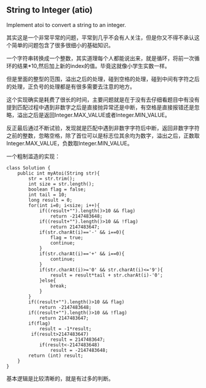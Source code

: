 ## String to Integer (atio)

Implement atoi to convert a string to an integer.

其实这是一个非常平常的问题，平常到几乎不会有人关注，但是你又不得不承认这个简单的问题包含了很多很细小的基础知识。

一个字符串转换成一个整数，其实道理每个人都能说出来，就是循环，将前一次循环的结果*10,然后加上新的index的值。毕竟这就像小学生实数一样。

但是里面的整型的范围，溢出之后的处理，碰到空格的处理，碰到中间有字符之后的处理，正负号的处理都是有很多需要去注意的地方。

这个实现确实是耗费了很长的时间，主要问题就是在于没有去仔细看题目中有没有提到匹配过程中遇到非数字之后是直接抛异常还是中断，有空格是直接报错还是忽略，溢出之后是返回Integer.MAX_VALUE或者Integer.MIN_VALUE。

反正最后通过不断试验，发现就是匹配中遇到非数字字符后中断，返回非数字字符之前的整数，忽略空格，除了首位可以是标志位其余均为数字，溢出之后，正数取Integer.MAX_VALUE，负数取Integer.MIN_VALUE。

一个粗制滥造的实现：

	class Solution {
	    public int myAtoi(String str){
	        str = str.trim();
	        int size = str.length();
	        boolean flag = false;
	        int tail = 10;
	        long result = 0;
	        for(int i=0; i<size; i++){
	            if((result+"").length()>10 && flag)
		            return -2147483648;
		        if((result+"").length()>10 && !flag)
		            return 2147483647;
	            if(str.charAt(i)=='-' && i==0){
	                flag = true;
	                continue; 
	            }
	            if(str.charAt(i)=='+' && i==0){
	                continue; 
	            }
	            if(str.charAt(i)>='0' && str.charAt(i)<='9'){
	                result = result*tail + str.charAt(i)-'0';
	            }else{
	                break;
	            }
	        }
	        if((result+"").length()>10 && flag)
	            return -2147483648;
	        if((result+"").length()>10 && !flag)
	            return 2147483647;
	        if(flag)
	            result = -1*result; 
	         if(result>2147483647)
		        	result = 2147483647;
		        if(result<-2147483648)
		        	result = -2147483648;
	        return (int) result; 
	    }
	}

基本逻辑是比较清晰的，就是有过多的判断。